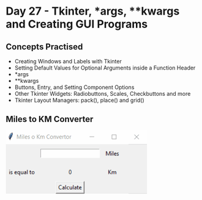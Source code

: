 # Day 27 - Tkinter, *args, **kwargs and Creating GUI Programs
## Concepts Practised
- Creating Windows and Labels with Tkinter
- Setting Default Values for Optional Arguments inside a Function Header
- *args
- **kwargs
- Buttons, Entry, and Setting Component Options
- Other Tkinter Widgets: Radiobuttons, Scales, Checkbuttons and more
- Tkinter Layout Managers: pack(), place() and grid()
## Miles to KM Converter
![day27](convertor.gif)
